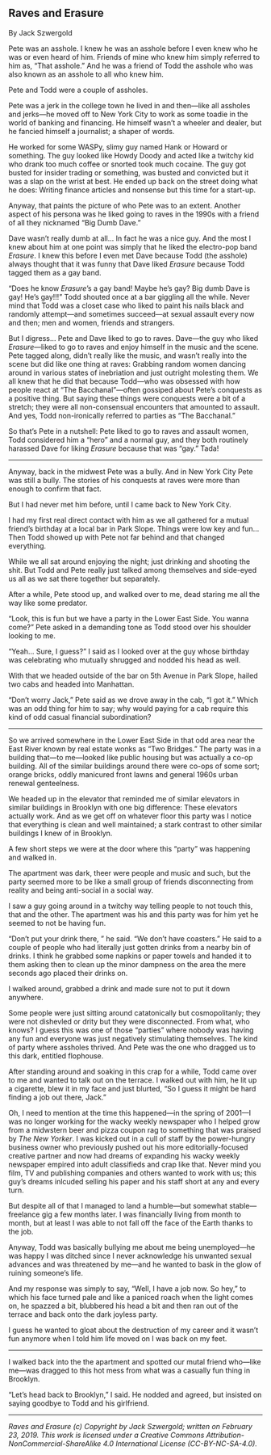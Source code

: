 ## Raves and Erasure

By Jack Szwergold

Pete was an asshole. I knew he was an asshole before I even knew who he was or even heard of him. Friends of mine who knew him simply referred to him as, “That asshole.” And he was a friend of Todd the asshole who was also known as an asshole to all who knew him.

Pete and Todd were a couple of assholes.

Pete was a jerk in the college town he lived in and then—like all assholes and jerks—he moved off to New York City to work as some toadie in the world of banking and financing. He himself wasn’t a wheeler and dealer, but he fancied himself a journalist; a shaper of words.

He worked for some WASPy, slimy guy named Hank or Howard or something. The guy looked like Howdy Doody and acted like a twitchy kid who drank too much coffee or snorted took much cocaine. The guy got busted for insider trading or something, was busted and convicted but it was a slap on the wrist at best. He ended up back on the street doing what he does: Writing finance articles and nonsense but this time for a start-up.
 
Anyway, that paints the picture of who Pete was to an extent. Another aspect of his persona was he liked going to raves in the 1990s with a friend of all they nicknamed “Big Dumb Dave.”

Dave wasn’t really dumb at all… In fact he was a nice guy. And the most I knew about him at one point was simply that he liked the electro-pop band *Erasure*. I knew this before I even met Dave because Todd (the asshole) always thought that it was funny that Dave liked *Erasure* because Todd tagged them as a gay band.

“Does he know *Erasure*’s a gay band! Maybe he’s gay? Big dumb Dave is gay! He’s gay!!!” Todd shouted once at a bar giggling all the while. Never mind that Todd was a closet case who liked to paint his nails black and randomly attempt—and sometimes succeed—at sexual assault every now and then; men and women, friends and strangers.

But I digress… Pete and Dave liked to go to raves. Dave—the guy who liked *Erasure*—liked to go to raves and enjoy himself in the music and the scene. Pete tagged along, didn’t really like the music, and wasn’t really into the scene but did like one thing at raves: Grabbing random women dancing around in various states of inebriation and just outright molesting them. We all knew that he did that because Todd—who was obsessed with how people react at “The Bacchanal”—often gossiped about Pete’s conquests as a positive thing. But saying these things were conquests were a bit of a stretch; they were all non-consensual encounters that amounted to assault. And yes, Todd non-ironically referred to parties as “The Bacchanal.”

So that’s Pete in a nutshell: Pete liked to go to raves and assault women, Todd considered him a “hero” and a normal guy, and they both routinely harassed Dave for liking *Erasure* because that was “gay.” Tada!

***

Anyway, back in the midwest Pete was a bully. And in New York City Pete was still a bully. The stories of his conquests at raves were more than enough to confirm that fact.

But I had never met him before, until I came back to New York City.

I had my first real direct contact with him as we all gathered for a mutual friend’s birthday at a local bar in Park Slope. Things were low key and fun… Then Todd showed up with Pete not far behind and that changed everything.

While we all sat around enjoying the night; just drinking and shooting the shit. But Todd and Pete really just talked among themselves and side-eyed us all as we sat there together but separately.

After a while, Pete stood up, and walked over to me, dead staring me all the way like some predator.

“Look, this is fun but we have a party in the Lower East Side. You wanna come?” Pete asked in a demanding tone as Todd stood over his shoulder looking to me.

“Yeah… Sure, I guess?” I said as I looked over at the guy whose birthday was celebrating who mutually shrugged and nodded his head as well.

With that we headed outside of the bar on 5th Avenue in Park Slope, hailed two cabs and headed into Manhattan.

“Don’t worry Jack,” Pete said as we drove away in the cab, “I got it.” Which was an odd thing for him to say; why would paying for a cab require this kind of odd casual financial subordination?

***

So we arrived somewhere in the Lower East Side in that odd area near the East River known by real estate wonks as “Two Bridges.” The party was in a building that—to me—looked like public housing but was actually a co-op building. All of the similar buildings around there were co-ops of some sort; orange bricks, oddly manicured front lawns and general 1960s urban renewal genteelness.

We headed up in the elevator that reminded me of similar elevators in similar buildings in Brooklyn with one big difference: These elevators actually work. And as we get off on whatever floor this party was I notice that everything is clean and well maintained; a stark contrast to other similar buildings I knew of in Brooklyn.

A few short steps we were at the door where this “party” was happening and walked in.

The apartment was dark, theer were people and music and such, but the party seemed more to be like a small group of friends disconnecting from reality and being anti-social in a social way.

I saw a guy going around in a twitchy way telling people to not touch this, that and the other. The apartment was his and this party was for him yet he seemed to not be having fun.

“Don’t put your drink there, ” he said. “We don’t have coasters.” He said to a couple of people who had literally just gotten drinks from a nearby bin of drinks. I think he grabbed some napkins or paper towels and handed it to them asking then to clean up the minor dampness on the area the mere seconds ago placed their drinks on.

I walked around, grabbed a drink and made sure not to put it down anywhere.

Some people were just sitting around catatonically but cosmopolitanly; they were not dishevled or drity but they were disconnected. From what, who knows? I guess this was one of those “parties” where nobody was having any fun and everyone was just negatively stimulating themselves. The kind of party where assholes thrived. And Pete was the one who dragged us to this dark, entitled flophouse.

After standing around and soaking in this crap for a while, Todd came over to me and wanted to talk out on the terrace. I walked out with him, he lit up a cigarette, blew it in my face and just blurted, “So I guess it might be hard finding a job out there, Jack.”

Oh, I need to mention at the time this happened—in the spring of 2001—I was no longer working for the wacky weekly newspaper who I helped grow from a midwstern beer and pizza coupon rag to something that was praised by *The New Yorker*. I was kicked out in a cull of staff by the power-hungry business owner who previously pushed out his more editorially-focused creative partner and now had dreams of expanding his wacky weekly newspaper empired into adult classifieds and crap like that. Never mind you film, TV and publishing companies and others wanted to work with us; this guy’s dreams inlcuded selling his paper and his staff short at any and every turn.

But despite all of that I managed to land a humble—but somewhat stable—freelance gig a few months later. I was financially living from month to month, but at least I was able to not fall off the face of the Earth thanks to the job.

Anyway, Todd was basically bullying me about me being unemployed—he was happy I was ditched since I never acknowledge his unwanted sexual advances and was threatened by me—and he wanted to bask in the glow of ruining someone’s life.

And my response was simply to say, “Well, I have a job now. So hey,” to which his face turned pale and like a paniced roach when the light comes on, he spazzed a bit, blubbered his head a bit and then ran out of the terrace and back onto the dark joyless party.

I guess he wanted to gloat about the destruction of my career and it wasn’t fun anymore when I told him life moved on I was back on my feet.

***

I walked back into the the apartment and spotted our mutal friend who—like me—was dragged to this hot mess from what was a casually fun thing in Brooklyn.

“Let’s head back to Brooklyn,” I said. He nodded and agreed, but insisted on saying goodbye to Todd and his girlfriend.

***

*Raves and Erasure (c) Copyright by Jack Szwergold; written on February 23, 2019. This work is licensed under a Creative Commons Attribution-NonCommercial-ShareAlike 4.0 International License (CC-BY-NC-SA-4.0).*
